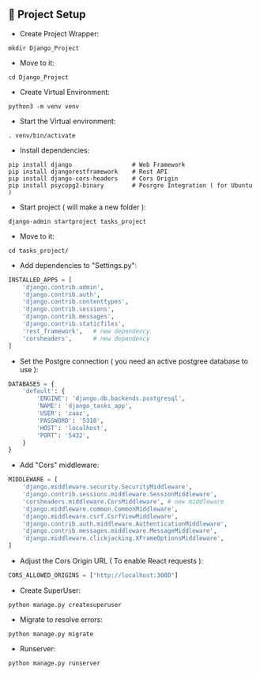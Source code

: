 ## 📌 Project Setup

-   Create Project Wrapper:

```Shell
mkdir Django_Project
```

-   Move to it:

```Shell
cd Django_Project
```

-   Create Virtual Environment:

```Shell
python3 -m venv venv
```

-   Start the Virtual environment:

```Shell
. venv/bin/activate
```

-   Install dependencies:

```Shell
pip install django                 # Web Framework
pip install djangorestframework    # Rest API
pip install django-cors-headers    # Cors Origin
pip install psycopg2-binary        # Posrgre Integration ( for Ubuntu )
```

-   Start project ( will make a new folder ):

```Shell
django-admin startproject tasks_project
```

-   Move to it:

```Shell
cd tasks_project/
```

-   Add dependencies to "Settings.py":

```python
INSTALLED_APPS = [
    'django.contrib.admin',
    'django.contrib.auth',
    'django.contrib.contenttypes',
    'django.contrib.sessions',
    'django.contrib.messages',
    'django.contrib.staticfiles',
    'rest_framework',   # new dependency
    'corsheaders',      # new dependency
]
```

-   Set the Postgre connection ( you need an active postgree database to use ):

```python
DATABASES = {
    'default': {
        'ENGINE': 'django.db.backends.postgresql',
        'NAME': 'django_tasks_app',
        'USER': 'zaaz',
        'PASSWORD': '5318',
        'HOST': 'localhost',
        'PORT': '5432',
    }
}
```

-   Add "Cors" middleware:

```python
MIDDLEWARE = [
    'django.middleware.security.SecurityMiddleware',
    'django.contrib.sessions.middleware.SessionMiddleware',
    'corsheaders.middleware.CorsMiddleware', # new middleware
    'django.middleware.common.CommonMiddleware',
    'django.middleware.csrf.CsrfViewMiddleware',
    'django.contrib.auth.middleware.AuthenticationMiddleware',
    'django.contrib.messages.middleware.MessageMiddleware',
    'django.middleware.clickjacking.XFrameOptionsMiddleware',
]
```

-   Adjust the Cors Origin URL ( To enable React requests ):

```python
CORS_ALLOWED_ORIGINS = ["http://localhost:3000"]
```

-   Create SuperUser:

```Shell
python manage.py createsuperuser
```

-   Migrate to resolve errors:

```Shell
python manage.py migrate
```

-   Runserver:

```Shell
python manage.py runserver
```
